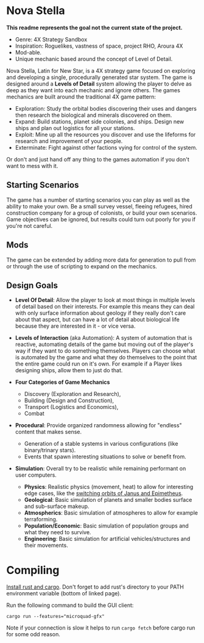 # Nova Stella
**This readme represents the goal not the current state of the project.**

* Genre: 4X Strategy Sandbox
* Inspiration: Roguelikes, vastness of space, project RHO, Aroura 4X
* Mod-able.
* Unique mechanic based around the concept of Level of Detail.

Nova Stella, Latin for New Star, is a 4X strategy game focused on exploring and developing a single, procedurally generated star system. The game is designed around a __Levels of Detail__ system allowing the player to delve as deep as they want into each mechanic and ignore others. The games mechanics are built around the traditional 4X game pattern:

* Exploration: Study the orbital bodies discovering their uses and dangers then research the biological and minerals discovered on them.
* Expand: Build stations, planet side colonies, and ships. Design new ships and plan out logistics for all your stations.
* Exploit: Mine up all the resources you discover and use the lifeforms for research and improvement of your people.
* Exterminate: Fight against other factions vying for control of the system.

Or don't and just hand off any thing to the games automation if you don't want to mess with it.


## Starting Scenarios 

The game has a number of starting scenarios you can play as well as the ability to make your own. Be a small survey vessel, fleeing refugees, hired construction company for a group of colonists, or build your own scenarios. Game objectives can be ignored, but results could turn out poorly for you if you're not careful.


## Mods
The game can be extended by adding more data for generation to pull from or through the use of scripting to expand on the mechanics.


## Design Goals
* **Level Of Detail**: Allow the player to look at most things in multiple levels of detail based on their interests. For example this means they can deal with only surface information about geology if they really don't care about that aspect, but can have a lot of detail about biological life because they are interested in it - or vice versa.

* **Levels of Interaction** (aka Automation): A system of automation that is reactive, automating details of the game but moving out of the player's way if they want to do something themselves. Players can choose what is automated by the game and what they do themselves to the point that the entire game could run on it's own. For example if a Player likes designing ships, allow them to just do that.

* **Four Categories of Game Mechanics**
    * Discovery (Exploration and Research), 
    * Building (Design and Construction), 
    * Transport (Logistics and Economics), 
    * Combat

* **Procedural**: Provide organized randomness allowing for "endless" content that makes sense.
    * Generation of a stable systems in various configurations (like binary/trinary stars).
    * Events that spawn interesting situations to solve or benefit from.

* **Simulation**: Overall try to be realistic while remaining performant on user computers.
    * **Physics**: Realistic physics (movement, heat) to allow for interesting edge cases, like the [switching orbits of Janus and Epimetheus](https://en.wikipedia.org/wiki/Epimetheus_(moon)#Orbit).
    * **Geological**: Basic simulation of planets and smaller bodies surface and sub-surface makeup.
    * **Atmospherics**: Basic simulation of atmospheres to allow for example terraforming.
    * **Population/Economic**: Basic simulation of population groups and what they need to survive.
    * **Engineering**: Basic simulation for artificial vehicles/structures and their movements.



# Compiling

[Install rust and cargo](https://www.rust-lang.org/install.html). Don't forget to add rust's directory to your PATH environment variable (bottom of linked page).


Run the following command to build the GUI client:

`cargo run --features="microquad-gfx"`

Note if your connection is slow it helps to run `cargo fetch` before cargo run for some odd reason.













